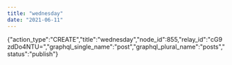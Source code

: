 ```yaml
---
title: "wednesday"
date: "2021-06-11"
---
```


{"action\_type":"CREATE","title":"wednesday","node\_id":855,"relay\_id":"cG9zdDo4NTU=","graphql\_single\_name":"post","graphql\_plural\_name":"posts","status":"publish"}
